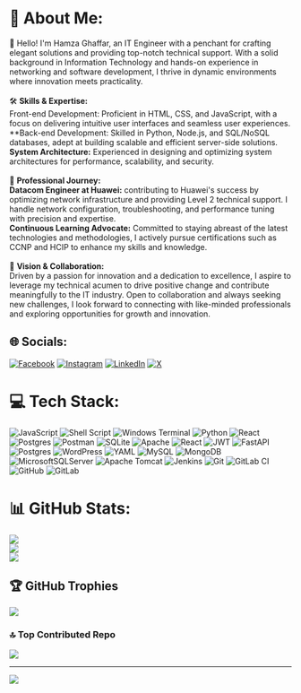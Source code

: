 # 💫 About Me:
👋 Hello! I'm Hamza Ghaffar, an IT Engineer with a penchant for crafting elegant solutions and providing top-notch technical support. With a solid background in Information Technology and hands-on experience in networking and software development, I thrive in dynamic environments where innovation meets practicality.<br><br>🛠️ **Skills & Expertise:**<br>Front-end Development: Proficient in HTML, CSS, and JavaScript, with a focus on delivering intuitive user interfaces and seamless user experiences.<br>**Back-end Development: Skilled in Python, Node.js, and SQL/NoSQL databases, adept at building scalable and efficient server-side solutions.<br>**System Architecture:** Experienced in designing and optimizing system architectures for performance, scalability, and security.<br><br>💼 **Professional Journey:**<br>**Datacom Engineer at Huawei:** contributing to Huawei's success by optimizing network infrastructure and providing Level 2 technical support. I handle network configuration, troubleshooting, and performance tuning with precision and expertise.<br>**Continuous Learning Advocate:** Committed to staying abreast of the latest technologies and methodologies, I actively pursue certifications such as CCNP and HCIP to enhance my skills and knowledge.<br><br>🌟 **Vision & Collaboration:**<br>Driven by a passion for innovation and a dedication to excellence, I aspire to leverage my technical acumen to drive positive change and contribute meaningfully to the IT industry. Open to collaboration and always seeking new challenges, I look forward to connecting with like-minded professionals and exploring opportunities for growth and innovation.<br>


## 🌐 Socials:
[![Facebook](https://img.shields.io/badge/Facebook-%231877F2.svg?logo=Facebook&logoColor=white)](https://facebook.com/calledhamzy) [![Instagram](https://img.shields.io/badge/Instagram-%23E4405F.svg?logo=Instagram&logoColor=white)](https://instagram.com/calledhamzy) [![LinkedIn](https://img.shields.io/badge/LinkedIn-%230077B5.svg?logo=linkedin&logoColor=white)](https://linkedin.com/in/hamzaghaffar) [![X](https://img.shields.io/badge/X-black.svg?logo=X&logoColor=white)](https://x.com/calledhamzy) 

# 💻 Tech Stack:
![JavaScript](https://img.shields.io/badge/javascript-%23323330.svg?style=for-the-badge&logo=javascript&logoColor=%23F7DF1E) ![Shell Script](https://img.shields.io/badge/shell_script-%23121011.svg?style=for-the-badge&logo=gnu-bash&logoColor=white) ![Windows Terminal](https://img.shields.io/badge/Windows%20Terminal-%234D4D4D.svg?style=for-the-badge&logo=windows-terminal&logoColor=white) ![Python](https://img.shields.io/badge/python-3670A0?style=for-the-badge&logo=python&logoColor=ffdd54) ![React](https://img.shields.io/badge/react-%2320232a.svg?style=for-the-badge&logo=react&logoColor=%2361DAFB) ![Postgres](https://img.shields.io/badge/postgres-%23316192.svg?style=for-the-badge&logo=postgresql&logoColor=white) ![Postman](https://img.shields.io/badge/Postman-FF6C37?style=for-the-badge&logo=postman&logoColor=white) ![SQLite](https://img.shields.io/badge/sqlite-%2307405e.svg?style=for-the-badge&logo=sqlite&logoColor=white) ![Apache](https://img.shields.io/badge/apache-%23D42029.svg?style=for-the-badge&logo=apache&logoColor=white) ![React](https://img.shields.io/badge/react-%2320232a.svg?style=for-the-badge&logo=react&logoColor=%2361DAFB) ![JWT](https://img.shields.io/badge/JWT-black?style=for-the-badge&logo=JSON%20web%20tokens) ![FastAPI](https://img.shields.io/badge/FastAPI-005571?style=for-the-badge&logo=fastapi) ![Postgres](https://img.shields.io/badge/postgres-%23316192.svg?style=for-the-badge&logo=postgresql&logoColor=white) ![WordPress](https://img.shields.io/badge/WordPress-%23117AC9.svg?style=for-the-badge&logo=WordPress&logoColor=white) ![YAML](https://img.shields.io/badge/yaml-%23ffffff.svg?style=for-the-badge&logo=yaml&logoColor=151515) ![MySQL](https://img.shields.io/badge/mysql-4479A1.svg?style=for-the-badge&logo=mysql&logoColor=white) ![MongoDB](https://img.shields.io/badge/MongoDB-%234ea94b.svg?style=for-the-badge&logo=mongodb&logoColor=white) ![MicrosoftSQLServer](https://img.shields.io/badge/Microsoft%20SQL%20Server-CC2927?style=for-the-badge&logo=microsoft%20sql%20server&logoColor=white) ![Apache Tomcat](https://img.shields.io/badge/apache%20tomcat-%23F8DC75.svg?style=for-the-badge&logo=apache-tomcat&logoColor=black) ![Jenkins](https://img.shields.io/badge/jenkins-%232C5263.svg?style=for-the-badge&logo=jenkins&logoColor=white) ![Git](https://img.shields.io/badge/git-%23F05033.svg?style=for-the-badge&logo=git&logoColor=white) ![GitLab CI](https://img.shields.io/badge/gitlab%20CI-%23181717.svg?style=for-the-badge&logo=gitlab&logoColor=white) ![GitHub](https://img.shields.io/badge/github-%23121011.svg?style=for-the-badge&logo=github&logoColor=white) ![GitLab](https://img.shields.io/badge/gitlab-%23181717.svg?style=for-the-badge&logo=gitlab&logoColor=white)
# 📊 GitHub Stats:
![](https://github-readme-stats.vercel.app/api?username=Hamza-Ghaffar&theme=city_light&hide_border=false&include_all_commits=true&count_private=true)<br/>
![](https://github-readme-streak-stats.herokuapp.com/?user=Hamza-Ghaffar&theme=city_light&hide_border=false)<br/>
![](https://github-readme-stats.vercel.app/api/top-langs/?username=Hamza-Ghaffar&theme=city_light&hide_border=false&include_all_commits=true&count_private=true&layout=compact)

## 🏆 GitHub Trophies
![](https://github-profile-trophy.vercel.app/?username=Hamza-Ghaffar&theme=flat&no-frame=false&no-bg=false&margin-w=4)



### 🔝 Top Contributed Repo
![](https://github-contributor-stats.vercel.app/api?username=Hamza-Ghaffar&limit=5&theme=matrix&combine_all_yearly_contributions=true)


---
[![](https://visitcount.itsvg.in/api?id=Hamza-Ghaffar&icon=8&color=12)](https://visitcount.itsvg.in)
